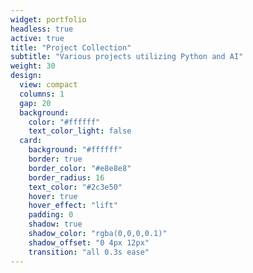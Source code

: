 ```yaml
---
widget: portfolio
headless: true
active: true
title: "Project Collection"
subtitle: "Various projects utilizing Python and AI"
weight: 30
design:
  view: compact
  columns: 1
  gap: 20
  background:
    color: "#ffffff"
    text_color_light: false
  card:
    background: "#ffffff"
    border: true
    border_color: "#e8e8e8"
    border_radius: 16
    text_color: "#2c3e50"
    hover: true
    hover_effect: "lift"
    padding: 0
    shadow: true
    shadow_color: "rgba(0,0,0,0.1)"
    shadow_offset: "0 4px 12px"
    transition: "all 0.3s ease"
---
```

